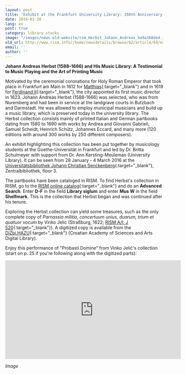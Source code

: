 ```yaml
---
layout: post
title: 'Exhibit at the Frankfurt University Library: 350th Anniversary of Johann Andreas Herbst''s Death'
date: 2016-01-28
lang: en
post: true
category: library_stocks
image: "/images/news-old-website/csm_Herbst_Johann_Andreas_ba9a368de4.jpg"
old_url: http://www.rism.info//home/newsdetails/browse/62/article/64/exhibit-at-the-frankfurt-university-library-350th-anniversary-of-johann-andreas-herbsts-death.html
email: ''
author: ''
---
```


**Johann Andreas Herbst (1588–1666) and His Music Library: A Testimonial to Music Playing and the Art of Printing Music**

Motivated by the ceremonial coronations for Holy Roman Emperor that took place in Frankfurt am Main in 1612 for [Matthias](http://www.britannica.com/biography/Matthias){:target="_blank"} and in 1619 for [Ferdinand II](http://www.britannica.com/biography/Ferdinand-II-Holy-Roman-emperor){:target="_blank"}, the city appointed its first music director in 1623. Johann Andreas Herbst (1588-1666) was selected, who was from Nuremberg and had been in service at the landgrave courts in Butzbach and Darmstadt. He was allowed to employ municipal musicians and build up a music library, which is preserved today in the university library. The Herbst collection consists mainly of printed Italian and German partbooks dating from 1580 to 1690 with works by Andrea and Giovanni Gabrieli, Samuel Scheidt, Heinrich Schütz, Johannes Eccard, and many more (120 editions with around 300 works by 250 different composers).

An exhibit highlighting this collection has been put together by musicology students at the Goethe-Universität in Frankfurt and led by Dr. Britta Schulmeyer with support from Dr. Ann Kersting-Meuleman (University Library). It can be seen from 28 January - 4 March 2016 at the [Universitätsbibliothek Johann Christian Senckenberg](http://www.ub.uni-frankfurt.de/){:target="_blank"}, Zentralbibliothek, floor 3.

The partbooks have been cataloged in RISM. To find Herbst's collection in RISM, go to the [RISM online catalog](https://opac.rism.info/metaopac/start.do?View=rism){:target="_blank"} and do an **Advanced Search**. Enter **D-F** in the field **Library siglum** and enter **Mus W** in the field **Shelfmark**. This is the collection that Herbst began and was continued after his tenure.

Exploring the Herbst collection can yield some treasures, such as the only complete copy of _Parnassia militia, concertuum unius, duarum, trium et quatuor vocum_ by Vinko Jelić (Straßburg, 1622; [RISM A/I: J 520](https://opac.rism.info/search?id=00000990032582){:target="_blank"}). A digitized copy is available from the [DiZbi.HAZU](http://dizbi.hazu.hr/object/3520){:target="_blank"} (Croatian Academy of Sciences and Arts Digital Library).

Enjoy this performance of "Probasti Domine" from Vinko Jelić's collection (start on p. 25 if you're following along with the digitized parts):

<iframe width="560" height="315" src="https://www.youtube.com/embed/wV1b0Kj1onM" frameborder="0" allowfullscreen></iframe>

_Image_

